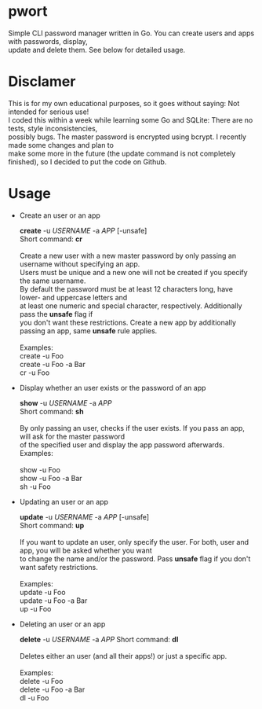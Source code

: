 # pwort
Simple CLI password manager written in Go. You can create users and apps with passwords, display,<br>
update and delete them. See below for detailed usage.

# Disclamer

This is for my own educational purposes, so it goes without saying: Not intended for serious use!<br>
I coded this within a week while learning some Go and SQLite: There are no tests, style inconsistencies,<br>
possibly bugs. The master password is encrypted using bcrypt. I recently made some changes and plan to<br>
make some more in the future (the update command is not completely finished), so I decided to put the code on Github.

# Usage

- Create an user or an app

    **create** -u *USERNAME* -a *APP* [-unsafe]<br>
    Short command: **cr**<br>
    <br>
    Create a new user with a new master password by only passing an username without specifying an app.<br>
    Users must be unique and a new one will not be created if you specify the same username.<br>
    By default the password must be at least 12 characters long, have lower- and uppercase letters and<br>
    at least one numeric and special character, respectively. Additionally pass the **unsafe** flag if<br>
    you don't want these restrictions. Create a new app by additionally passing an app, same **unsafe** rule applies.<br>
    <br>
    Examples:<br>
    create -u Foo<br>
    create -u Foo -a Bar<br>
    cr -u Foo

- Display whether an user exists or the password of an app

    **show** -u *USERNAME* -a *APP*<br>
    Short command: **sh**<br>
    <br>
    By only passing an user, checks if the user exists. If you pass an app, will ask for the master password<br>
    of the specified user and display the app password afterwards.<br>
    Examples:<br>
    <br>
    show -u Foo<br>
    show -u Foo -a Bar<br>
    sh -u Foo

- Updating an user or an app

    **update** -u *USERNAME* -a *APP* [-unsafe]<br>
    Short command: **up**<br>
    <br>
    If you want to update an user, only specify the user. For both, user and app, you will be asked whether you want<br>
    to change the name and/or the password. Pass **unsafe** flag if you don't want safety restrictions.<br>
    <br>
    Examples:<br>
    update -u Foo<br>
    update -u Foo -a Bar<br>
    up -u Foo

- Deleting an user or an app

    **delete** -u *USERNAME* -a *APP*
    Short command: **dl**<br>
    <br>
    Deletes either an user (and all their apps!) or just a specific app.<br>
    <br>
    Examples:<br>
    delete -u Foo<br>
    delete -u Foo -a Bar<br>
    dl -u Foo

